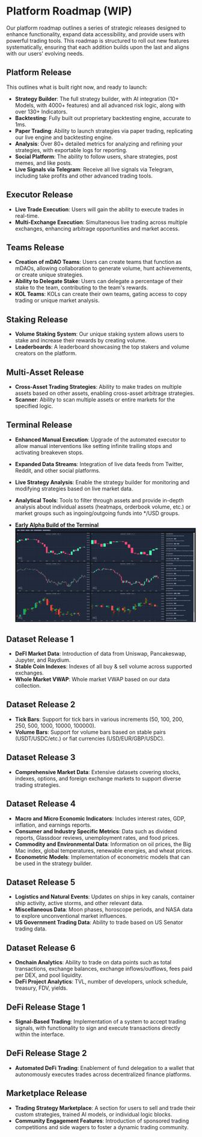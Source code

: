# Platform Roadmap (WIP)

Our platform roadmap outlines a series of strategic releases designed to enhance functionality, expand data accessibility, and provide users with powerful trading tools. This roadmap is structured to roll out new features systematically, ensuring that each addition builds upon the last and aligns with our users' evolving needs.

## Platform Release
This outlines what is built right now, and ready to launch:

- **Strategy Builder**: The full strategy builder, with AI integration (10+ Models, with 4000+ features) and all advanced risk logic, along with over 130+ Indicators.
- **Backtesting**: Fully built out proprietary backtesting engine, accurate to 1ms.
- **Paper Trading**: Ability to launch strategies via paper trading, replicating our live engine and backtesting engine.
- **Analysis**: Over 80+ detailed metrics for analyzing and refining your strategies, with exportable logs for reporting.
- **Social Platform**: The ability to follow users, share strategies, post memes, and like posts.
- **Live Signals via Telegram**: Receive all live signals via Telegram, including take profits and other advanced trading tools.

## Executor Release
- **Live Trade Execution**: Users will gain the ability to execute trades in real-time.
- **Multi-Exchange Execution**: Simultaneous live trading across multiple exchanges, enhancing arbitrage opportunities and market access.

## Teams Release
- **Creation of mDAO Teams**: Users can create teams that function as mDAOs, allowing collaboration to generate volume, hunt achievements, or create unique strategies.
- **Ability to Delegate Stake**: Users can delegate a percentage of their stake to the team, contributing to the team's rewards.
- **KOL Teams**: KOLs can create their own teams, gating access to copy trading or unique market analysis.

## Staking Release
- **Volume Staking System**: Our unique staking system allows users to stake and increase their rewards by creating volume.
- **Leaderboards**: A leaderboard showcasing the top stakers and volume creators on the platform.

## Multi-Asset Release
- **Cross-Asset Trading Strategies**: Ability to make trades on multiple assets based on other assets, enabling cross-asset arbitrage strategies.
- **Scanner**: Ability to scan multiple assets or entire markets for the specified logic.

## Terminal Release
- **Enhanced Manual Execution**: Upgrade of the automated executor to allow manual interventions like setting infinite trailing stops and activating breakeven stops.
- **Expanded Data Streams**: Integration of live data feeds from Twitter, Reddit, and other social platforms.
- **Live Strategy Analysis**: Enable the strategy builder for monitoring and modifying strategies based on live market data.
- **Analytical Tools**: Tools to filter through assets and provide in-depth analysis about individual assets (heatmaps, orderbook volume, etc.) or market groups such as ingoing/outgoing funds into */USD groups.

- **Early Alpha Build of the Terminal**
![Alpha Terminal Build](terminal_alpha.png)

## Dataset Release 1
- **DeFI Market Data**: Introduction of data from Uniswap, Pancakeswap, Jupyter, and Raydium.
- **Stable Coin Indexes**: Indexes of all buy & sell volume across supported exchanges.
- **Whole Market VWAP**: Whole market VWAP based on our data collection.

## Dataset Release 2
- **Tick Bars**: Support for tick bars in various increments (50, 100, 200, 250, 500, 1000, 10000, 100000).
- **Volume Bars**: Support for volume bars based on stable pairs (USDT/USDC/etc.) or fiat currencies (USD/EUR/GBP/USDC).

## Dataset Release 3
- **Comprehensive Market Data**: Extensive datasets covering stocks, indexes, options, and foreign exchange markets to support diverse trading strategies.

## Dataset Release 4
- **Macro and Micro Economic Indicators**: Includes interest rates, GDP, inflation, and earnings reports.
- **Consumer and Industry Specific Metrics**: Data such as dividend reports, Glassdoor reviews, unemployment rates, and food prices.
- **Commodity and Environmental Data**: Information on oil prices, the Big Mac index, global temperatures, renewable energies, and wheat prices.
- **Econometric Models**: Implementation of econometric models that can be used in the strategy builder.

## Dataset Release 5
- **Logistics and Natural Events**: Updates on ships in key canals, container ship activity, active storms, and other relevant data.
- **Miscellaneous Data**: Moon phases, horoscope periods, and NASA data to explore unconventional market influences.
- **US Government Trading Data**: Ability to trade based on US Senator trading data.

## Dataset Release 6
- **Onchain Analytics**: Ability to trade on data points such as total transactions, exchange balances, exchange inflows/outflows, fees paid per DEX, and pool liquidity.
- **DeFi Project Analytics**: TVL, number of developers, unlock schedule, treasury, FDV, yields.

## DeFi Release Stage 1
- **Signal-Based Trading**: Implementation of a system to accept trading signals, with functionality to sign and execute transactions directly within the interface.

## DeFi Release Stage 2
- **Automated DeFi Trading**: Enablement of fund delegation to a wallet that autonomously executes trades across decentralized finance platforms.

## Marketplace Release
- **Trading Strategy Marketplace**: A section for users to sell and trade their custom strategies, trained AI models, or individual logic blocks.
- **Community Engagement Features**: Introduction of sponsored trading competitions and side wagers to foster a dynamic trading community.

